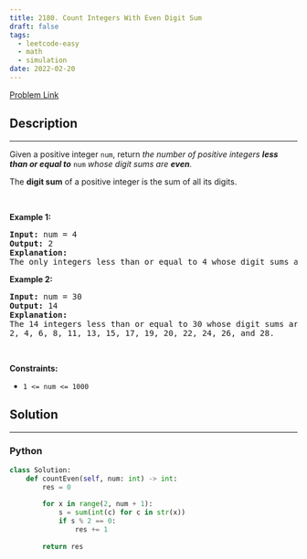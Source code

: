 ```yaml
---
title: 2180. Count Integers With Even Digit Sum
draft: false
tags: 
  - leetcode-easy
  - math
  - simulation
date: 2022-02-20
---
```


[Problem Link](https://leetcode.com/problems/count-integers-with-even-digit-sum/)

## Description

---
<p>Given a positive integer <code>num</code>, return <em>the number of positive integers <strong>less than or equal to</strong></em> <code>num</code> <em>whose digit sums are <strong>even</strong></em>.</p>

<p>The <strong>digit sum</strong> of a positive integer is the sum of all its digits.</p>

<p>&nbsp;</p>
<p><strong class="example">Example 1:</strong></p>

<pre>
<strong>Input:</strong> num = 4
<strong>Output:</strong> 2
<strong>Explanation:</strong>
The only integers less than or equal to 4 whose digit sums are even are 2 and 4.    
</pre>

<p><strong class="example">Example 2:</strong></p>

<pre>
<strong>Input:</strong> num = 30
<strong>Output:</strong> 14
<strong>Explanation:</strong>
The 14 integers less than or equal to 30 whose digit sums are even are
2, 4, 6, 8, 11, 13, 15, 17, 19, 20, 22, 24, 26, and 28.
</pre>

<p>&nbsp;</p>
<p><strong>Constraints:</strong></p>

<ul>
	<li><code>1 &lt;= num &lt;= 1000</code></li>
</ul>


## Solution

---
### Python
``` py title='count-integers-with-even-digit-sum'
class Solution:
    def countEven(self, num: int) -> int:
        res = 0
        
        for x in range(2, num + 1):
            s = sum(int(c) for c in str(x))
            if s % 2 == 0:
                res += 1
        
        return res
```

